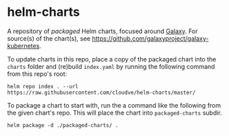 # helm-charts
A repository of *packaged* Helm charts, focused around
[Galaxy](https://galaxyproject.org). For source(s) of the chart(s), see
https://github.com/galaxyproject/galaxy-kubernetes.

To update charts in this repo, place a copy of the packaged chart into
the `charts` folder and (re)build `index.yaml` by running the following command
from this repo's root:
```
helm repo index . --url https://raw.githubusercontent.com/cloudve/helm-charts/master/
```

To package a chart to start with, run the a command like the following from the
given chart's repo. This will place the chart into `packaged-charts` subdir.
```
helm package -d ./packaged-charts/ .
```
